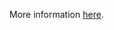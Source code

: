 More information [here](https://docs.prismacloud.io/en/enterprise-edition/policy-reference/aws-policies/aws-general-policies/bc-aws-383).

